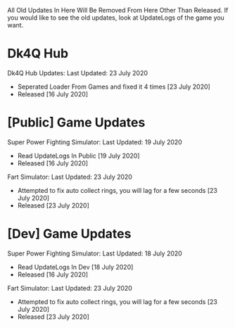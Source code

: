 All Old Updates In Here Will Be Removed From Here Other Than Released. If you would like to see the old updates, look at UpdateLogs of the game you want.

# Dk4Q Hub
Dk4Q Hub Updates:
Last Updated: 23 July 2020
- Seperated Loader From Games and fixed it 4 times [23 July 2020]
- Released [16 July 2020]

# [Public] Game Updates

Super Power Fighting Simulator:
Last Updated: 19 July 2020
- Read UpdateLogs In Public [19 July 2020]
- Released [16 July 2020]

Fart Simulator:
Last Updated: 23 July 2020
- Attempted to fix auto collect rings, you will lag for a few seconds [23 July 2020]
- Released [23 July 2020]

# [Dev] Game Updates

Super Power Fighting Simulator:
Last Updated: 18 July 2020
- Read UpdateLogs In Dev [18 July 2020]
- Released [16 July 2020]

Fart Simulator:
Last Updated: 23 July 2020
- Attempted to fix auto collect rings, you will lag for a few seconds [23 July 2020]
- Released [23 July 2020]